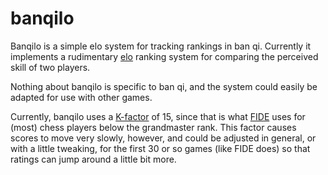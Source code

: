 # banqilo
Banqilo is a simple elo system for tracking rankings in ban qi.  Currently it implements a rudimentary [elo](https://en.wikipedia.org/wiki/Elo_rating_system) ranking system for comparing the perceived skill of two players.

Nothing  about banqilo is specific to ban qi, and the system could easily be adapted for use with other games.

Currently, banqilo uses a [K-factor](https://en.wikipedia.org/wiki/Elo_rating_system#Most_accurate_K-factor) of 15, since that is what [FIDE](https://en.wikipedia.org/wiki/FIDE) uses for (most) chess players below the grandmaster rank.  This factor causes scores to move very slowly, however, and could be adjusted in general, or with a little tweaking, for the first 30 or so games (like FIDE does) so that ratings can jump around a little bit more.
